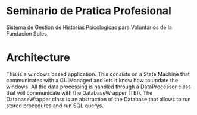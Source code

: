 # Seminario de Pratica Profesional
Sistema de Gestion de Historias Psicologicas para Voluntarios de la Fundacion Soles


# Architecture
This is a windows based application. This consists on a State Machine that communicates with a GUIManaged and lets it know how to update the windows.
All the data processing is handled through a DataProcessor class that will communicate with the DatabaseWrapper (TBI).
The DatabaseWrapper class is an abstraction of the Database that allows to run stored procedures and run SQL querys.

